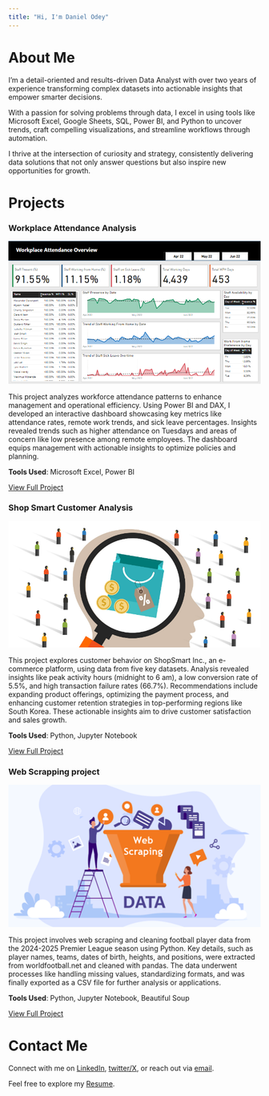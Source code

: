 ```yaml
---
title: "Hi, I'm Daniel Odey"
---
```


# About Me
I’m a detail-oriented and results-driven Data Analyst with over two years of experience transforming complex datasets into actionable insights that empower smarter decisions.

With a passion for solving problems through data, I excel in using tools like Microsoft Excel, Google Sheets, SQL, Power BI, and Python to uncover trends, craft compelling visualizations, and streamline workflows through automation.

I thrive at the intersection of curiosity and strategy, consistently delivering data solutions that not only answer questions but also inspire new opportunities for growth.

# Projects

### Workplace Attendance Analysis

![Dashboard](assets/workplace_analytics.PNG)

This project analyzes workforce attendance patterns to enhance management and operational efficiency. Using Power BI and DAX, I developed an interactive dashboard showcasing key metrics like attendance rates, remote work trends, and sick leave percentages. Insights revealed trends such as higher attendance on Tuesdays and areas of concern like low presence among remote employees. The dashboard equips management with actionable insights to optimize policies and planning.

**Tools Used**: Microsoft Excel, Power BI

[View Full Project](https://github.com/danielodey/workplace-analysis-power-bi)

### Shop Smart Customer Analysis

![Customer Analysis](assets/customer.jpeg)

This project explores customer behavior on ShopSmart Inc., an e-commerce platform, using data from five key datasets. Analysis revealed insights like peak activity hours (midnight to 6 am), a low conversion rate of 5.5%, and high transaction failure rates (66.7%). Recommendations include expanding product offerings, optimizing the payment process, and enhancing customer retention strategies in top-performing regions like South Korea. These actionable insights aim to drive customer satisfaction and sales growth.

**Tools Used**: Python, Jupyter Notebook

[View Full Project](https://github.com/danielodey/shop-smart-analysis)

### Web Scrapping project

![Web Scrapping](assets/web_scrapping.png)

This project involves web scraping and cleaning football player data from the 2024-2025 Premier League season using Python. Key details, such as player names, teams, dates of birth, heights, and positions, were extracted from worldfootball.net and cleaned with pandas. The data underwent processes like handling missing values, standardizing formats, and was finally exported as a CSV file for further analysis or applications.

**Tools Used**: Python, Jupyter Notebook, Beautiful Soup

[View Full Project](https://github.com/danielodey/player-data-scrapper)

# Contact Me

Connect with me on [LinkedIn](https://www.linkedin.com/in/daniel-odey1/
), [twitter/X](https://x.com/danielodey_
), or reach out via [email](mailto:odeydaniel1@gmail.com).

Feel free to explore my [Resume](https://drive.google.com/file/d/1clMr8kHsesbROjwieorjSN7uOwA4GN3x/view).


